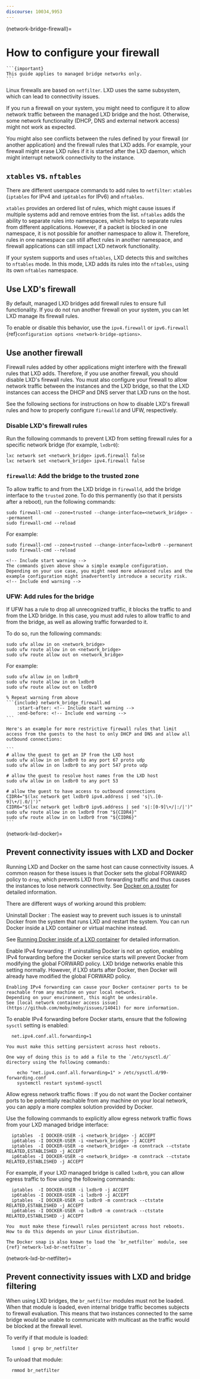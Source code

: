 ```yaml
---
discourse: 10034,9953
---
```


(network-bridge-firewall)=
# How to configure your firewall

````{only} diataxis
```{important}
This guide applies to managed bridge networks only.
```
````

Linux firewalls are based on `netfilter`.
LXD uses the same subsystem, which can lead to connectivity issues.

If you run a firewall on your system, you might need to configure it to allow network traffic between the managed LXD bridge and the host.
Otherwise, some network functionality (DHCP, DNS and external network access) might not work as expected.

You might also see conflicts between the rules defined by your firewall (or another application) and the firewall rules that LXD adds.
For example, your firewall might erase LXD rules if it is started after the LXD daemon, which might interrupt network connectivity to the instance.

## `xtables` vs. `nftables`

There are different userspace commands to add rules to `netfilter`: `xtables` (`iptables` for IPv4 and `ip6tables` for IPv6) and `nftables`.

`xtables` provides an ordered list of rules, which might cause issues if multiple systems add and remove entries from the list.
`nftables` adds the ability to separate rules into namespaces, which helps to separate rules from different applications.
However, if a packet is blocked in one namespace, it is not possible for another namespace to allow it.
Therefore, rules in one namespace can still affect rules in another namespace, and firewall applications can still impact LXD network functionality.

If your system supports and uses `nftables`, LXD detects this and switches to `nftables` mode.
In this mode, LXD adds its rules into the `nftables`, using its own `nftables` namespace.

## Use LXD's firewall

By default, managed LXD bridges add firewall rules to ensure full functionality.
If you do not run another firewall on your system, you can let LXD manage its firewall rules.

To enable or disable this behavior, use the `ipv4.firewall` or `ipv6.firewall` {ref}`configuration options <network-bridge-options>`.

## Use another firewall

Firewall rules added by other applications might interfere with the firewall rules that LXD adds.
Therefore, if you use another firewall, you should disable LXD's firewall rules.
You must also configure your firewall to allow network traffic between the instances and the LXD bridge, so that the LXD instances can access the DHCP and DNS server that LXD runs on the host.

See the following sections for instructions on how to disable LXD's firewall rules and how to properly configure `firewalld` and UFW, respectively.

### Disable LXD's firewall rules

Run the following commands to prevent LXD from setting firewall rules for a specific network bridge (for example, `lxdbr0`):

    lxc network set <network_bridge> ipv6.firewall false
    lxc network set <network_bridge> ipv4.firewall false

### `firewalld`: Add the bridge to the trusted zone

To allow traffic to and from the LXD bridge in `firewalld`, add the bridge interface to the `trusted` zone.
To do this permanently (so that it persists after a reboot), run the following commands:

    sudo firewall-cmd --zone=trusted --change-interface=<network_bridge> --permanent
    sudo firewall-cmd --reload

For example:

    sudo firewall-cmd --zone=trusted --change-interface=lxdbr0 --permanent
    sudo firewall-cmd --reload

```{warning}
<!-- Include start warning -->
The commands given above show a simple example configuration.
Depending on your use case, you might need more advanced rules and the example configuration might inadvertently introduce a security risk.
<!-- Include end warning -->
```

### UFW: Add rules for the bridge

If UFW has a rule to drop all unrecognized traffic, it blocks the traffic to and from the LXD bridge.
In this case, you must add rules to allow traffic to and from the bridge, as well as allowing traffic forwarded to it.

To do so, run the following commands:

    sudo ufw allow in on <network_bridge>
    sudo ufw route allow in on <network_bridge>
    sudo ufw route allow out on <network_bridge>

For example:

    sudo ufw allow in on lxdbr0
    sudo ufw route allow in on lxdbr0
    sudo ufw route allow out on lxdbr0

````{warning}
% Repeat warning from above
```{include} network_bridge_firewall.md
    :start-after: <!-- Include start warning -->
    :end-before: <!-- Include end warning -->
```

Here's an example for more restrictive firewall rules that limit access from the guests to the host to only DHCP and DNS and allow all outbound connections:

```
# allow the guest to get an IP from the LXD host
sudo ufw allow in on lxdbr0 to any port 67 proto udp
sudo ufw allow in on lxdbr0 to any port 547 proto udp

# allow the guest to resolve host names from the LXD host
sudo ufw allow in on lxdbr0 to any port 53

# allow the guest to have access to outbound connections
CIDR4="$(lxc network get lxdbr0 ipv4.address | sed 's|\.[0-9]\+/|.0/|')"
CIDR6="$(lxc network get lxdbr0 ipv6.address | sed 's|:[0-9]\+/|:/|')"
sudo ufw route allow in on lxdbr0 from "${CIDR4}"
sudo ufw route allow in on lxdbr0 from "${CIDR6}"
```
````

(network-lxd-docker)=
## Prevent connectivity issues with LXD and Docker

Running LXD and Docker on the same host can cause connectivity issues.
A common reason for these issues is that Docker sets the global FORWARD policy to `drop`, which prevents LXD from forwarding traffic and thus causes the instances to lose network connectivity.
See [Docker on a router](https://docs.docker.com/network/packet-filtering-firewalls/#docker-on-a-router) for detailed information.

There are different ways of working around this problem:

Uninstall Docker
: The easiest way to prevent such issues is to uninstall Docker from the system that runs LXD and restart the system.
  You can run Docker inside a LXD container or virtual machine instead.

  See [Running Docker inside of a LXD container](https://www.youtube.com/watch?v=_fCSSEyiGro) for detailed information.

Enable IPv4 forwarding
: If uninstalling Docker is not an option, enabling IPv4 forwarding before the Docker service starts will prevent Docker from modifying the global FORWARD policy.
  LXD bridge networks enable this setting normally.
  However, if LXD starts after Docker, then Docker will already have modified the global FORWARD policy.

  ```{warning}
  Enabling IPv4 forwarding can cause your Docker container ports to be reachable from any machine on your local network.
  Depending on your environment, this might be undesirable.
  See [local network container access issue](https://github.com/moby/moby/issues/14041) for more information.
  ```

  To enable IPv4 forwarding before Docker starts, ensure that the following `sysctl` setting is enabled:

      net.ipv4.conf.all.forwarding=1

  ```{important}
  You must make this setting persistent across host reboots.

  One way of doing this is to add a file to the `/etc/sysctl.d/` directory using the following commands:

      echo "net.ipv4.conf.all.forwarding=1" > /etc/sysctl.d/99-forwarding.conf
      systemctl restart systemd-sysctl

  ```

Allow egress network traffic flows
: If you do not want the Docker container ports to be potentially reachable from any machine on your local network, you can apply a more complex solution provided by Docker.

  Use the following commands to explicitly allow egress network traffic flows from your LXD managed bridge interface:

      iptables  -I DOCKER-USER -i <network_bridge> -j ACCEPT
      ip6tables -I DOCKER-USER -i <network_bridge> -j ACCEPT
      iptables  -I DOCKER-USER -o <network_bridge> -m conntrack --ctstate RELATED,ESTABLISHED -j ACCEPT
      ip6tables -I DOCKER-USER -o <network_bridge> -m conntrack --ctstate RELATED,ESTABLISHED -j ACCEPT

  For example, if your LXD managed bridge is called `lxdbr0`, you can allow egress traffic to flow using the following commands:

      iptables  -I DOCKER-USER -i lxdbr0 -j ACCEPT
      ip6tables -I DOCKER-USER -i lxdbr0 -j ACCEPT
      iptables  -I DOCKER-USER -o lxdbr0 -m conntrack --ctstate RELATED,ESTABLISHED -j ACCEPT
      ip6tables -I DOCKER-USER -o lxdbr0 -m conntrack --ctstate RELATED,ESTABLISHED -j ACCEPT

  ```{important}
  You  must make these firewall rules persistent across host reboots.
  How to do this depends on your Linux distribution.
  ```

```{note}
The Docker snap is also known to load the `br_netfilter` module, see {ref}`network-lxd-br-netfilter`.
```

(network-lxd-br-netfilter)=
## Prevent connectivity issues with LXD and bridge filtering

When using LXD bridges, the `br_netfilter` modules must not be loaded. When that module is loaded, even internal bridge traffic becomes subjects to firewall evaluation. This means that two instances connected to the same bridge would be unable to communicate with multicast as the traffic would be blocked at the firewall level.

  To verify if that module is loaded:

      lsmod | grep br_netfilter

  To unload that module:

      rmmod br_netfilter
